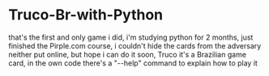 # Truco-Br-with-Python
that's the first and only game i did, i'm studying python for 2 months, just finished the Pirple.com course, i couldn't hide the cards from the adversary neither put online, 
but hope i can do it soon,  Truco it's a Brazilian game card, in the own code there's a "--help" command to explain how to play  it
